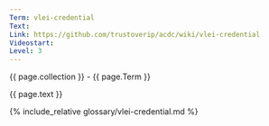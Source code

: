 ```yaml
---
Term: vlei-credential
Text: 
Link: https://github.com/trustoverip/acdc/wiki/vlei-credential
Videostart: 
Level: 3
---
```


{{ page.collection }} - {{ page.Term }}

   {{ page.text }}

{% include_relative glossary/vlei-credential.md %}
